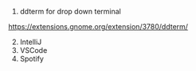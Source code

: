 1. ddterm for drop down terminal

https://extensions.gnome.org/extension/3780/ddterm/

2. IntelliJ
3. VSCode
4. Spotify

